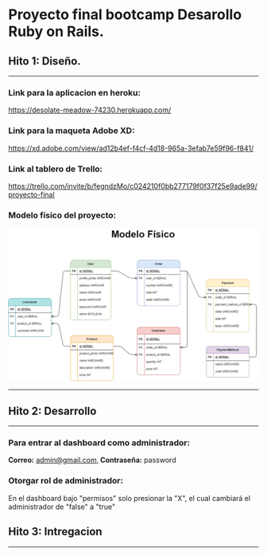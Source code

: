 # Proyecto final bootcamp Desarollo Ruby on Rails.
## Hito 1: Diseño.
------
### Link para la aplicacion en heroku: 
https://desolate-meadow-74230.herokuapp.com/

### Link para la maqueta Adobe XD:
https://xd.adobe.com/view/ad12b4ef-f4cf-4d18-965a-3efab7e59f96-f841/

### Link al tablero de Trello:
https://trello.com/invite/b/fegndzMo/c024210f0bb277179f0f37f25e9ade99/proyecto-final

### Modelo físico del proyecto:
![Modelo Físico proyecto.](https://raw.githubusercontent.com/Deyna-5/Proyecto-final-Ruby-on-Rails/master/Hito_diseño/Modelo_físico.png)

------
## Hito 2: Desarrollo
------
### Para entrar al dashboard como administrador:
<strong>Correo:</strong> admin@gmail.com,<strong> Contraseña:</strong> password

### Otorgar rol de administrador:
En el dashboard bajo "permisos" solo presionar la "X", el cual cambiará el administrador de "false" a "true"

## Hito 3: Intregacion
---




